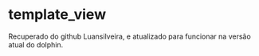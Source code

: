 # template_view 
Recuperado do github Luansilveira, e atualizado para funcionar na versão atual do dolphin.

